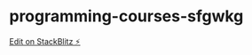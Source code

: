 # programming-courses-sfgwkg

[Edit on StackBlitz ⚡️](https://stackblitz.com/edit/programming-courses-sfgwkg)